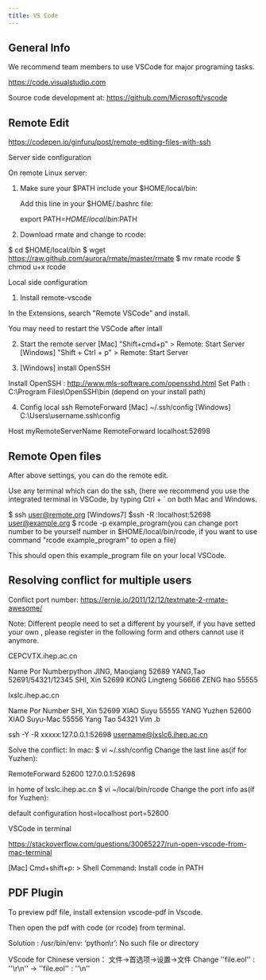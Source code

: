 ```yaml
---
title: VS Code
---
```


## General Info 

We recommend team members to use VSCode for major programing tasks.  

https://code.visualstudio.com

Source code development at: https://github.com/Microsoft/vscode 

 

## Remote Edit 

https://codepen.io/ginfuru/post/remote-editing-files-with-ssh


Server side configuration 

On remote Linux server: 


1. Make sure your $PATH include your $HOME/local/bin: 

	Add this line in your $HOME/.bashrc file: 

	export PATH=$HOME/local/bin:$PATH 

2. Download rmate and change to rcode: 

$ cd $HOME/local/bin
$ wget  https://raw.github.com/aurora/rmate/master/rmate
$ mv rmate rcode 
$ chmod u+x rcode 


Local side configuration 

1. Install remote-vscode 

In the Extensions, search "Remote VSCode" and install. 

You may need to restart the VSCode after intall 

2. Start the remote server
[Mac]  "Shift+cmd+p" > Remote: Start Server 
[Windows] "Shift + Ctrl + p" > Remote: Start Server  


3. [Windows] install OpenSSH 

Install OpenSSH : http://www.mls-software.com/opensshd.html
Set Path :  C:\Program Files\OpenSSH\bin (depend on your install path)

4. Config local ssh RemoteForward
[Mac] ~/.ssh/config
[Windows] C:\Users\username\.ssh\config

Host myRemoteServerName
    RemoteForward <my-port-number> localhost:52698


## Remote Open files 

After above settings, you can do the remote edit.
 
Use any terminal which can do the ssh, (here we recommend you use the integrated terminal in VSCode, by typing Ctrl + ` on both Mac and Windows. 

$ ssh user@remote.org 
[Windows7]  $ssh -R <my-port-number>:localhost:52698 user@example.org
$ rcode -p  <my-port-number> example_program(you can change port number to be yourself number in $HOME/local/bin/rcode, if you want to use command "rcode example_program" to open a file)

This should open this example_program file on your local VSCode. 


## Resolving conflict for multiple users  

Conflict port number: 
https://ernie.io/2011/12/12/textmate-2-rmate-awesome/

Note: Different people need to set a different  <my-port-number> by yourself, if you have setted your own  <my-port-number>, please register in the following form and others cannot use it anymore.

CEPCVTX.ihep.ac.cn

Name	Por Numberpython
JING, Maoqiang	52689
YANG,Tao	52691/54321/12345
SHI, Xin	52699
KONG Lingteng	56666
ZENG hao	55555
	
	
 

lxslc.ihep.ac.cn

Name	Por Number
SHI, Xin	52699
XIAO Suyu	55555
YANG Yuzhen	52600
XIAO Suyu-Mac	55556
Yang Tao	54321
	Vim .b
	
ssh -Y -R xxxxx:127.0.0.1:52698 username@lxslc6.ihep.ac.cn

Solve the conflict:
In mac:
$ vi  ~/.ssh/config
Change the last line as(if for Yuzhen):

RemoteForward 52600 127.0.0.1:52698

In home of lxslc.ihep.ac.cn
$ vi ~/local/bin/rcode
Change the port info as(if for Yuzhen):

 default configuration
host=localhost
port=52600


VSCode in terminal 

https://stackoverflow.com/questions/30065227/run-open-vscode-from-mac-terminal

[Mac] Cmd+shift+p:   > Shell Command: Install code in PATH 


## PDF Plugin 

To preview pdf file, install extension vscode-pdf in Vscode. 

Then open the pdf with code (or rcode) from terminal. 


Solution  : /usr/bin/env: ‘python\r’: No such file or directory

VScode for Chinese version：
文件->首选项->设置->文件
Change ''file.eol'' : ''\r\n'' -> ''file.eol'' : ''\n''

